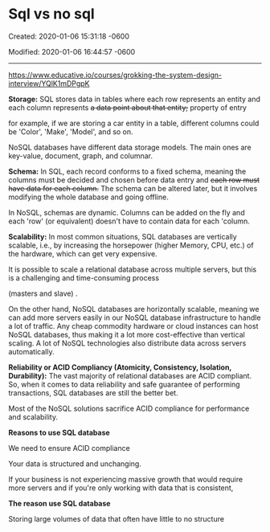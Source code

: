 # Sql vs no sql

Created: 2020-01-06 15:31:18 -0600

Modified: 2020-01-06 16:44:57 -0600

---

<https://www.educative.io/courses/grokking-the-system-design-interview/YQlK1mDPgpK>



**Storage:** SQL stores data in tables where each row represents an entity and each column represents ~~a data point about that entity;~~ property of entry



for example, if we are storing a car entity in a table, different columns could be 'Color', 'Make', 'Model', and so on.



NoSQL databases have different data storage models. The main ones are key-value, document, graph, and columnar.



**Schema:** In SQL, each record conforms to a fixed schema, meaning the columns must be decided and chosen before data entry and ~~each row must have data for each column.~~ The schema can be altered later, but it involves modifying the whole database and going offline.



In NoSQL, schemas are dynamic. Columns can be added on the fly and each 'row' (or equivalent) doesn't have to contain data for each 'column.





**Scalability:** In most common situations, SQL databases are vertically scalable, i.e., by increasing the horsepower (higher Memory, CPU, etc.) of the hardware, which can get very expensive.



It is possible to scale a relational database across multiple servers, but this is a challenging and time-consuming process

(masters and slave) .



On the other hand, NoSQL databases are horizontally scalable, meaning we can add more servers easily in our NoSQL database infrastructure to handle a lot of traffic. Any cheap commodity hardware or cloud instances can host NoSQL databases, thus making it a lot more cost-effective than vertical scaling. A lot of NoSQL technologies also distribute data across servers automatically.





**Reliability or ACID Compliancy (Atomicity, Consistency, Isolation, Durability):** The vast majority of relational databases are ACID compliant. So, when it comes to data reliability and safe guarantee of performing transactions, SQL databases are still the better bet.

Most of the NoSQL solutions sacrifice ACID compliance for performance and scalability.





**Reasons to use SQL database**

We need to ensure ACID compliance

Your data is structured and unchanging.

If your business is not experiencing massive growth that would require more servers and if you're only working with data that is consistent,

**The reason use SQL database**

Storing large volumes of data that often have little to no structure












